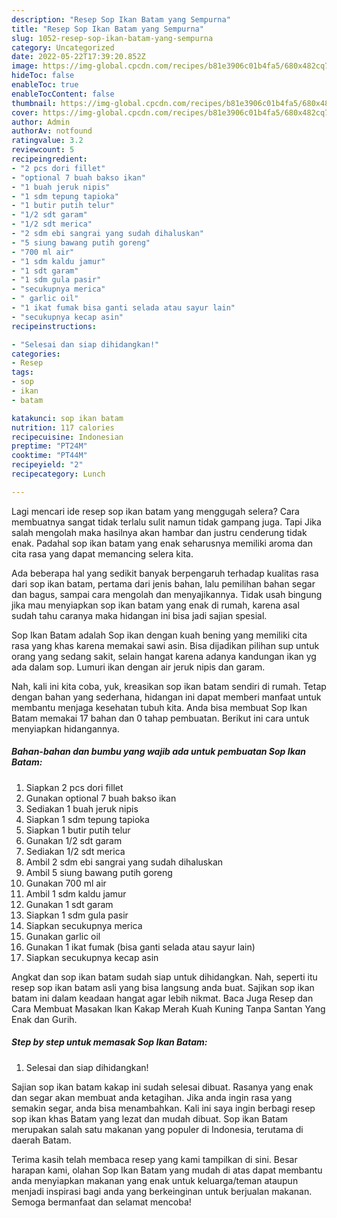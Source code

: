 ```yaml
---
description: "Resep Sop Ikan Batam yang Sempurna"
title: "Resep Sop Ikan Batam yang Sempurna"
slug: 1052-resep-sop-ikan-batam-yang-sempurna
category: Uncategorized
date: 2022-05-22T17:39:20.852Z
image: https://img-global.cpcdn.com/recipes/b81e3906c01b4fa5/680x482cq70/sop-ikan-batam-foto-resep-utama.jpg
hideToc: false
enableToc: true
enableTocContent: false
thumbnail: https://img-global.cpcdn.com/recipes/b81e3906c01b4fa5/680x482cq70/sop-ikan-batam-foto-resep-utama.jpg
cover: https://img-global.cpcdn.com/recipes/b81e3906c01b4fa5/680x482cq70/sop-ikan-batam-foto-resep-utama.jpg
author: Admin
authorAv: notfound
ratingvalue: 3.2
reviewcount: 5
recipeingredient:
- "2 pcs dori fillet"
- "optional 7 buah bakso ikan"
- "1 buah jeruk nipis"
- "1 sdm tepung tapioka"
- "1 butir putih telur"
- "1/2 sdt garam"
- "1/2 sdt merica"
- "2 sdm ebi sangrai yang sudah dihaluskan"
- "5 siung bawang putih goreng"
- "700 ml air"
- "1 sdm kaldu jamur"
- "1 sdt garam"
- "1 sdm gula pasir"
- "secukupnya merica"
- " garlic oil"
- "1 ikat fumak bisa ganti selada atau sayur lain"
- "secukupnya kecap asin"
recipeinstructions:

- "Selesai dan siap dihidangkan!"
categories:
- Resep
tags:
- sop
- ikan
- batam

katakunci: sop ikan batam 
nutrition: 117 calories
recipecuisine: Indonesian
preptime: "PT24M"
cooktime: "PT44M"
recipeyield: "2"
recipecategory: Lunch

---
```



Lagi mencari ide resep sop ikan batam yang menggugah selera? Cara membuatnya sangat tidak terlalu sulit namun tidak gampang juga. Tapi Jika salah mengolah maka hasilnya akan hambar dan justru cenderung tidak enak. Padahal sop ikan batam yang enak seharusnya memiliki aroma dan cita rasa yang dapat memancing selera kita.


Ada beberapa hal yang sedikit banyak berpengaruh terhadap kualitas rasa dari sop ikan batam, pertama dari jenis bahan, lalu pemilihan bahan segar dan bagus, sampai cara mengolah dan menyajikannya. Tidak usah bingung jika mau menyiapkan sop ikan batam yang enak di rumah, karena asal sudah tahu caranya maka hidangan ini bisa jadi sajian spesial.

Sop Ikan Batam adalah Sop ikan dengan kuah bening yang memiliki cita rasa yang khas karena memakai sawi asin. Bisa dijadikan pilihan sup untuk orang yang sedang sakit, selain hangat karena adanya kandungan ikan yg ada dalam sop. Lumuri ikan dengan air jeruk nipis dan garam.


Nah, kali ini kita coba, yuk, kreasikan sop ikan batam sendiri di rumah. Tetap dengan bahan yang sederhana, hidangan ini dapat memberi manfaat untuk membantu menjaga kesehatan tubuh kita. Anda bisa membuat Sop Ikan Batam memakai 17 bahan dan 0 tahap pembuatan. Berikut ini cara untuk menyiapkan hidangannya.

<!--inarticleads1-->

##### Bahan-bahan dan bumbu yang wajib ada untuk pembuatan Sop Ikan Batam:

1. Siapkan 2 pcs dori fillet
1. Gunakan optional 7 buah bakso ikan
1. Sediakan 1 buah jeruk nipis
1. Siapkan 1 sdm tepung tapioka
1. Siapkan 1 butir putih telur
1. Gunakan 1/2 sdt garam
1. Sediakan 1/2 sdt merica
1. Ambil 2 sdm ebi sangrai yang sudah dihaluskan
1. Ambil 5 siung bawang putih goreng
1. Gunakan 700 ml air
1. Ambil 1 sdm kaldu jamur
1. Gunakan 1 sdt garam
1. Siapkan 1 sdm gula pasir
1. Siapkan secukupnya merica
1. Gunakan  garlic oil
1. Gunakan 1 ikat fumak (bisa ganti selada atau sayur lain)
1. Siapkan secukupnya kecap asin


Angkat dan sop ikan batam sudah siap untuk dihidangkan. Nah, seperti itu resep sop ikan batam asli yang bisa langsung anda buat. Sajikan sop ikan batam ini dalam keadaan hangat agar lebih nikmat. Baca Juga Resep dan Cara Membuat Masakan Ikan Kakap Merah Kuah Kuning Tanpa Santan Yang Enak dan Gurih. 

<!--inarticleads2-->

##### Step by step untuk memasak Sop Ikan Batam:


1. Selesai dan siap dihidangkan!

Sajian sop ikan batam kakap ini sudah selesai dibuat. Rasanya yang enak dan segar akan membuat anda ketagihan. Jika anda ingin rasa yang semakin segar, anda bisa menambahkan. Kali ini saya ingin berbagi resep sop ikan khas Batam yang lezat dan mudah dibuat. Sop ikan Batam merupakan salah satu makanan yang populer di Indonesia, terutama di daerah Batam. 

Terima kasih telah membaca resep yang kami tampilkan di sini. Besar harapan kami, olahan Sop Ikan Batam yang mudah di atas dapat membantu anda menyiapkan makanan yang enak untuk keluarga/teman ataupun menjadi inspirasi bagi anda yang berkeinginan untuk berjualan makanan. Semoga bermanfaat dan selamat mencoba!
